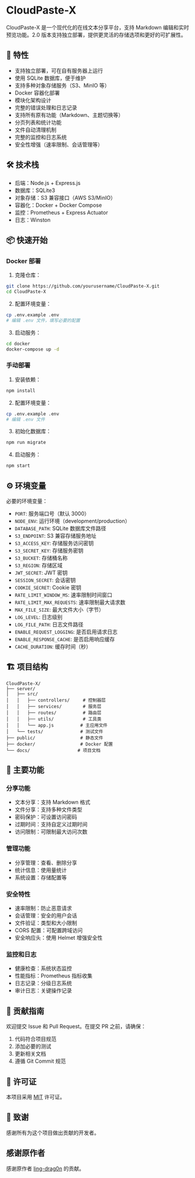 # CloudPaste-X

CloudPaste-X 是一个现代化的在线文本分享平台，支持 Markdown 编辑和实时预览功能。2.0 版本支持独立部署，提供更灵活的存储选项和更好的可扩展性。

## 🚀 特性

- 支持独立部署，可在自有服务器上运行
- 使用 SQLite 数据库，便于维护
- 支持多种对象存储服务（S3、MinIO 等）
- Docker 容器化部署
- 模块化架构设计
- 完整的错误处理和日志记录
- 支持所有原有功能（Markdown、主题切换等）
- 分页列表和统计功能
- 文件自动清理机制
- 完整的监控和日志系统
- 安全性增强（速率限制、会话管理等）

## 🛠️ 技术栈

- 后端：Node.js + Express.js
- 数据库：SQLite3
- 对象存储：S3 兼容接口（AWS S3/MinIO）
- 容器化：Docker + Docker Compose
- 监控：Prometheus + Express Actuator
- 日志：Winston

## 📦 快速开始

### Docker 部署

1. 克隆仓库：
```bash
git clone https://github.com/yourusername/CloudPaste-X.git
cd CloudPaste-X
```

2. 配置环境变量：
```bash
cp .env.example .env
# 编辑 .env 文件，填写必要的配置
```

3. 启动服务：
```bash
cd docker
docker-compose up -d
```

### 手动部署

1. 安装依赖：
```bash
npm install
```

2. 配置环境变量：
```bash
cp .env.example .env
# 编辑 .env 文件
```

3. 初始化数据库：
```bash
npm run migrate
```

4. 启动服务：
```bash
npm start
```

## ⚙️ 环境变量

必要的环境变量：

- `PORT`: 服务端口号（默认 3000）
- `NODE_ENV`: 运行环境（development/production）
- `DATABASE_PATH`: SQLite 数据库文件路径
- `S3_ENDPOINT`: S3 兼容存储服务地址
- `S3_ACCESS_KEY`: 存储服务访问密钥
- `S3_SECRET_KEY`: 存储服务密钥
- `S3_BUCKET`: 存储桶名称
- `S3_REGION`: 存储区域
- `JWT_SECRET`: JWT 密钥
- `SESSION_SECRET`: 会话密钥
- `COOKIE_SECRET`: Cookie 密钥
- `RATE_LIMIT_WINDOW_MS`: 速率限制时间窗口
- `RATE_LIMIT_MAX_REQUESTS`: 速率限制最大请求数
- `MAX_FILE_SIZE`: 最大文件大小（字节）
- `LOG_LEVEL`: 日志级别
- `LOG_FILE_PATH`: 日志文件路径
- `ENABLE_REQUEST_LOGGING`: 是否启用请求日志
- `ENABLE_RESPONSE_CACHE`: 是否启用响应缓存
- `CACHE_DURATION`: 缓存时间（秒）

## 🏗️ 项目结构

```
CloudPaste-X/
├── server/
│   ├── src/
│   │   ├── controllers/     # 控制器层
│   │   ├── services/        # 服务层
│   │   ├── routes/          # 路由层
│   │   ├── utils/           # 工具类
│   │   └── app.js          # 主应用文件
│   └── tests/              # 测试文件
├── public/                 # 静态文件
├── docker/                 # Docker 配置
└── docs/                  # 项目文档
```

## 🔧 主要功能

### 分享功能
- 文本分享：支持 Markdown 格式
- 文件分享：支持多种文件类型
- 密码保护：可设置访问密码
- 过期时间：支持自定义过期时间
- 访问限制：可限制最大访问次数

### 管理功能
- 分享管理：查看、删除分享
- 统计信息：使用量统计
- 系统设置：存储配置等

### 安全特性
- 速率限制：防止恶意请求
- 会话管理：安全的用户会话
- 文件验证：类型和大小限制
- CORS 配置：可配置跨域访问
- 安全响应头：使用 Helmet 增强安全性

### 监控和日志
- 健康检查：系统状态监控
- 性能指标：Prometheus 指标收集
- 日志记录：分级日志系统
- 审计日志：关键操作记录

## 🤝 贡献指南

欢迎提交 Issue 和 Pull Request。在提交 PR 之前，请确保：

1. 代码符合项目规范
2. 添加必要的测试
3. 更新相关文档
4. 遵循 Git Commit 规范

## 📄 许可证

本项目采用 [MIT](LICENSE) 许可证。

## 🙏 致谢

感谢所有为这个项目做出贡献的开发者。

## 感谢原作者

感谢原作者 [ling-drag0n](https://github.com/ling-drag0n) 的贡献。

